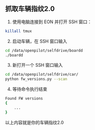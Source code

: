 ## 抓取车辆指纹2.0

1. 使用电脑连接到 EON 并打开 SSH 窗口：
```bash
killall tmux
```
2. 启动车辆，在 SSH 窗口输入
```bash
cd /data/openpilot/selfdrive/boardd
./boardd
```
3. 新打开一个 SSH 窗口输入
```bash
cd /data/openpilot/selfdrive/car/
python fw_versions.py --scan
```
4. 等待命令执行结束
```bash
Found FW versions
{
    ...
}
```
以上内容就是你的车辆指纹2.0
